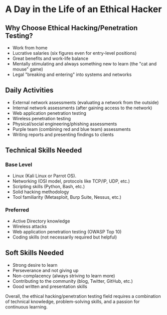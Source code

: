 # A Day in the Life of an Ethical Hacker

## Why Choose Ethical Hacking/Penetration Testing?

- Work from home
- Lucrative salaries (six figures even for entry-level positions)
- Great benefits and work-life balance
- Mentally stimulating and always something new to learn (the "cat and mouse" game)
- Legal "breaking and entering" into systems and networks

## Daily Activities

- External network assessments (evaluating a network from the outside)
- Internal network assessments (after gaining access to the network)
- Web application penetration testing
- Wireless penetration testing
- Physical/social engineering/phishing assessments
- Purple team (combining red and blue team) assessments
- Writing reports and presenting findings to clients

## Technical Skills Needed

### Base Level

- Linux (Kali Linux or Parrot OS).
- Networking (OSI model, protocols like TCP/IP, UDP, etc.)
- Scripting skills (Python, Bash, etc.)
- Solid hacking methodology
- Tool familiarity (Metasploit, Burp Suite, Nessus, etc.)

### Preferred

- Active Directory knowledge
- Wireless attacks
- Web application penetration testing (OWASP Top 10)
- Coding skills (not necessarily required but helpful)

## Soft Skills Needed

- Strong desire to learn
- Perseverance and not giving up
- Non-complacency (always striving to learn more)
- Contributing to the community (blog, Twitter, GitHub, etc.)
- Good written and presentation skills

Overall, the ethical hacking/penetration testing field requires a combination of technical knowledge, problem-solving skills, and a passion for continuous learning.
